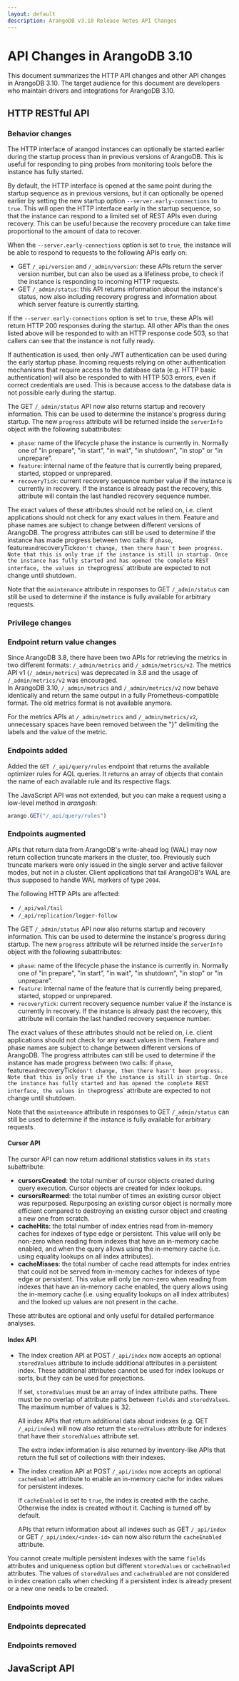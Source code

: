 ```yaml
---
layout: default
description: ArangoDB v3.10 Release Notes API Changes
---
```

API Changes in ArangoDB 3.10
============================

This document summarizes the HTTP API changes and other API changes in ArangoDB 3.10.
The target audience for this document are developers who maintain drivers and
integrations for ArangoDB 3.10.

## HTTP RESTful API

### Behavior changes

The HTTP interface of arangod instances can optionally be started earlier during
the startup process than in previous versions of ArangoDB. This is useful for
responding to ping probes from monitoring tools before the instance has fully started.

By default, the HTTP interface is opened at the same point during the startup
sequence as in previous versions, but it can optionally be opened earlier by setting 
the new startup option `--server.early-connections` to `true`. This will
open the HTTP interface early in the startup sequence, so that the instance can respond
to a limited set of REST APIs even during recovery. This can be useful because the 
recovery procedure can take time proportional to the amount of data to recover.

When the `--server.early-connections` option is set to `true`, the instance will be
able to respond to requests to the following APIs early on:

- GET `/_api/version` and `/_admin/version`: these APIs return the server version 
  number, but can also be used as a lifeliness probe, to check if the instance is
  responding to incoming HTTP requests.
- GET `/_admin/status`: this API returns information about the instance's status, now
  also including recovery progress and information about which server feature is
  currently starting.

If the `--server.early-connections` option is set to `true`, these APIs will return
HTTP 200 responses during the startup. All other APIs than the ones listed above will be 
responded to with an HTTP response code 503, so that callers can see that the instance
is not fully ready.

If authentication is used, then only JWT authentication can be used during the early 
startup phase. Incoming requests relying on other authentication mechanisms that 
require access to the database data (e.g. HTTP basic authentication) will also be 
responded to with HTTP 503 errors, even if correct credentials are used. This is
because access to the database data is not possible early during the startup.

The GET `/_admin/status` API now also returns startup and recovery information. This
can be used to determine the instance's progress during startup. The new `progress`
attribute will be returned inside the `serverInfo` object with the following subattributes:

- `phase`: name of the lifecycle phase the instance is currently in. Normally one of
  "in prepare", "in start", "in wait", "in shutdown", "in stop" or "in unprepare".
- `feature`: internal name of the feature that is currently being prepared, started, 
   stopped or unprepared.
- `recoveryTick`: current recovery sequence number value if the instance is currently in
  recovery. If the instance is already past the recovery, this attribute will contain 
  the last handled recovery sequence number.

The exact values of these attributes should not be relied on, i.e. client applications
should not check for any exact values in them. Feature and phase names are subject to
change between different versions of ArangoDB. 
The progress attributes can still be used to determine if the instance has made progress
between two calls: if `phase`, feature` and `recoveryTick` don't change, then there hasn't
been progress. Note that this is only true if the instance is still in startup. Once the
instance has fully started and has opened the complete REST interface, the values in the
`progress` attribute are expected to not change until shutdown.

Note that the `maintenance` attribute in responses to GET `/_admin/status` can still be 
used to determine if the instance is fully available for arbitrary requests.

### Privilege changes

### Endpoint return value changes

Since ArangoDB 3.8, there have been two APIs for retrieving the metrics in two different formats: `/_admin/metrics` and `/_admin/metrics/v2`. The metrics API v1 (`/_admin/metrics`) was deprecated in 3.8 and the usage of `/_admin/metrics/v2` was encouraged.  
In ArangoDB 3.10, `/_admin/metrics` and `/_admin/metrics/v2` now behave identically and return the same output in a fully Prometheus-compatible format. The old metrics format is not available anymore.

For the metrics APIs at `/_admin/metrics` and `/_admin/metrics/v2`, unnecessary spaces have been removed between the "}" delimiting the labels and the value of the metric.


### Endpoints added

Added the `GET /_api/query/rules` endpoint that returns the available
optimizer rules for AQL queries. It returns an array of objects that contain
the name of each available rule and its respective flags.

The JavaScript API was not extended, but you can make a request using a
low-level method in _arangosh_:

```js
arango.GET("/_api/query/rules")
```

### Endpoints augmented

APIs that return data from ArangoDB's write-ahead log (WAL) may now return
collection truncate markers in the cluster, too. Previously such truncate
markers were only issued in the single server and active failover modes, but not
in a cluster. Client applications that tail ArangoDB's WAL are thus supposed
to handle WAL markers of type `2004`.

The following HTTP APIs are affected:
* `/_api/wal/tail`
* `/_api/replication/logger-follow`


The GET `/_admin/status` API now also returns startup and recovery information. This
can be used to determine the instance's progress during startup. The new `progress`
attribute will be returned inside the `serverInfo` object with the following subattributes:

- `phase`: name of the lifecycle phase the instance is currently in. Normally one of
  "in prepare", "in start", "in wait", "in shutdown", "in stop" or "in unprepare".
- `feature`: internal name of the feature that is currently being prepared, started, 
   stopped or unprepared.
- `recoveryTick`: current recovery sequence number value if the instance is currently in
  recovery. If the instance is already past the recovery, this attribute will contain 
  the last handled recovery sequence number.

The exact values of these attributes should not be relied on, i.e. client applications
should not check for any exact values in them. Feature and phase names are subject to
change between different versions of ArangoDB. 
The progress attributes can still be used to determine if the instance has made progress
between two calls: if `phase`, feature` and `recoveryTick` don't change, then there hasn't
been progress. Note that this is only true if the instance is still in startup. Once the
instance has fully started and has opened the complete REST interface, the values in the
`progress` attribute are expected to not change until shutdown.

Note that the `maintenance` attribute in responses to GET `/_admin/status` can still be 
used to determine if the instance is fully available for arbitrary requests.

#### Cursor API

The cursor API can now return additional statistics values in its `stats` subattribute:

- **cursorsCreated**: the total number of cursor objects created during query execution. Cursor
  objects are created for index lookups.
- **cursorsRearmed**: the total number of times an existing cursor object was repurposed. 
  Repurposing an existing cursor object is normally more efficient compared to destroying an 
  existing cursor object and creating a new one from scratch.
- **cacheHits**: the total number of index entries read from in-memory caches for indexes
  of type edge or persistent. This value will only be non-zero when reading from indexes
  that have an in-memory cache enabled, and when the query allows using the in-memory
  cache (i.e. using equality lookups on all index attributes).
- **cacheMisses**: the total number of cache read attempts for index entries that could not
  be served from in-memory caches for indexes of type edge or persistent. This value will 
  only be non-zero when reading from indexes that have an in-memory cache enabled, the 
  query allows using the in-memory cache (i.e. using equality lookups on all index attributes)
  and the looked up values are not present in the cache.

These attributes are optional and only useful for detailed performance analyses.

#### Index API

- The index creation API at POST `/_api/index` now accepts an optional `storedValues`
  attribute to include additional attributes in a persistent index.
  These additional attributes cannot be used for index lookups or sorts, but they
  can be used for projections.

  If set, `storedValues` must be an array of index attribute paths. There must be no
  overlap of attribute paths between `fields` and `storedValues`. The maximum number
  of values is 32.

  All index APIs that return additional data about indexes (e.g. GET `/_api/index`)
  will now also return the `storedValues` attribute for indexes that have their
  `storedValues` attribute set.

  The extra index information is also returned by inventory-like APIs that return
  the full set of collections with their indexes.

- The index creation API at POST `/_api/index` now accepts an optional `cacheEnabled`
  attribute to enable an in-memory cache for index values for persistent indexes.

  If `cacheEnabled` is set to `true`, the index is created with the cache. Otherwise
  the index is created without it. Caching is turned off by default.

  APIs that return information about all indexes such as GET `/_api/index` 
  or GET `/_api/index/<index-id>` can now also return the `cacheEnabled`
  attribute.

You cannot create multiple persistent indexes with the same `fields` attributes
and uniqueness option but different `storedValues` or `cacheEnabled` attributes.
The values of `storedValues` and `cacheEnabled` are not considered in index
creation calls when checking if a persistent index is already present or a new
one needs to be created.

### Endpoints moved

### Endpoints deprecated

### Endpoints removed

## JavaScript API


